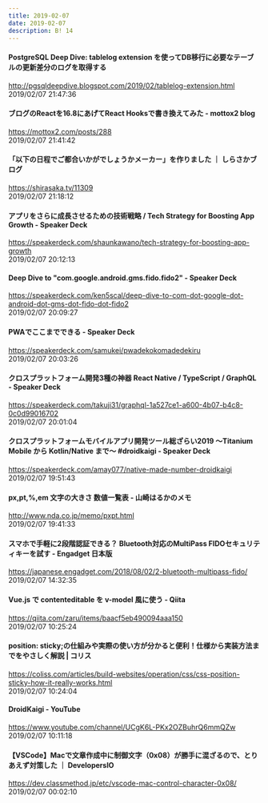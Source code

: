 ```yaml
---
title: 2019-02-07
date: 2019-02-07
description: B! 14
---
```


#### PostgreSQL Deep Dive: tablelog extension を使ってDB移行に必要なテーブルの更新差分のログを取得する
http://pgsqldeepdive.blogspot.com/2019/02/tablelog-extension.html<br>
2019/02/07 21:47:36<br>


#### ブログのReactを16.8にあげてReact Hooksで書き換えてみた - mottox2 blog
https://mottox2.com/posts/288<br>
2019/02/07 21:41:42<br>


#### 「以下の日程でご都合いかがでしょうかメーカー」を作りました ｜ しらさかブログ
https://shirasaka.tv/11309<br>
2019/02/07 21:18:12<br>


#### アプリをさらに成長させるための技術戦略 / Tech Strategy for Boosting App Growth - Speaker Deck
https://speakerdeck.com/shaunkawano/tech-strategy-for-boosting-app-growth<br>
2019/02/07 20:12:13<br>


#### Deep Dive to "com.google.android.gms.fido.fido2" - Speaker Deck
https://speakerdeck.com/ken5scal/deep-dive-to-com-dot-google-dot-android-dot-gms-dot-fido-dot-fido2<br>
2019/02/07 20:09:27<br>


#### PWAでここまでできる - Speaker Deck
https://speakerdeck.com/samukei/pwadekokomadedekiru<br>
2019/02/07 20:03:26<br>


#### クロスプラットフォーム開発3種の神器 React Native / TypeScript / GraphQL - Speaker Deck
https://speakerdeck.com/takuji31/graphql-1a527ce1-a600-4b07-b4c8-0c0d99016702<br>
2019/02/07 20:01:04<br>


#### クロスプラットフォームモバイルアプリ開発ツール総ざらい2019 〜Titanium Mobile から Kotlin/Native まで〜 #droidkaigi - Speaker Deck
https://speakerdeck.com/amay077/native-made-number-droidkaigi<br>
2019/02/07 19:51:43<br>


#### px,pt,%,em 文字の大きさ 数値一覧表 - 山崎はるかのメモ
http://www.nda.co.jp/memo/pxpt.html<br>
2019/02/07 19:41:33<br>


#### スマホで手軽に2段階認証できる？ Bluetooth対応のMultiPass FIDOセキュリティキーを試す - Engadget 日本版
https://japanese.engadget.com/2018/08/02/2-bluetooth-multipass-fido/<br>
2019/02/07 14:32:35<br>


#### Vue.js で contenteditable を v-model 風に使う - Qiita
https://qiita.com/zaru/items/baacf5eb490094aaa150<br>
2019/02/07 10:25:24<br>


####   position: sticky;の仕組みや実際の使い方が分かると便利！仕様から実装方法までをやさしく解説 | コリス
https://coliss.com/articles/build-websites/operation/css/css-position-sticky-how-it-really-works.html<br>
2019/02/07 10:24:04<br>


####   DroidKaigi - YouTube
https://www.youtube.com/channel/UCgK6L-PKx2OZBuhrQ6mmQZw<br>
2019/02/07 10:11:18<br>


#### 【VSCode】Macで文章作成中に制御文字（0x08）が勝手に混ざるので、とりあえず対策した ｜ DevelopersIO
https://dev.classmethod.jp/etc/vscode-mac-control-character-0x08/<br>
2019/02/07 00:02:10<br>


